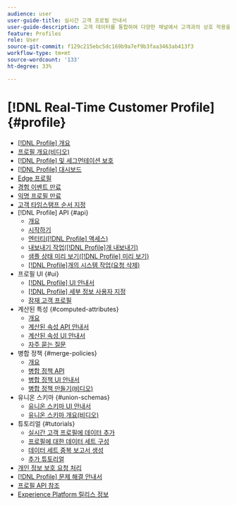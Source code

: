 ```yaml
---
audience: user
user-guide-title: 실시간 고객 프로필 안내서
user-guide-description: 고객 데이터를 통합하여 다양한 채널에서 고객과의 상호 작용을 종합적으로 파악합니다.
feature: Profiles
role: User
source-git-commit: f129c215ebc5dc169b9a7ef9b3faa3463ab413f3
workflow-type: tm+mt
source-wordcount: '133'
ht-degree: 33%

---
```



# [!DNL Real-Time Customer Profile] {#profile}

* [[!DNL Profile] 개요](home.md)
* [프로필 개요(비디오)](video/profile-overview.md)
* [[!DNL Profile] 및 세그먼테이션 보호](guardrails.md)
* [[!DNL Profile] 대시보드](ui/profile-dashboard.md)
* [Edge 프로필](edge-profiles.md)
* [경험 이벤트 만료](event-expirations.md)
* [익명 프로필 만료](pseudonymous-profiles.md)
* [고객 타임스탬프 순서 지정](customer-timestamp-ordering.md)
* [!DNL Profile] API {#api}
   * [개요](api/overview.md)
   * [시작하기](api/getting-started.md)
   * [엔터티([!DNL Profile] 액세스)](api/entities.md)
   * [내보내기 작업([!DNL Profile]개 내보내기)](api/export-jobs.md)
   * [샘플 상태 미리 보기([!DNL Profile] 미리 보기)](api/preview-sample-status.md)
   * [[!DNL Profile]개의 시스템 작업(요청 삭제)](api/profile-system-jobs.md)
* 프로필 UI {#ui}
   * [[!DNL Profile] UI 안내서](ui/user-guide.md)
   * [[!DNL Profile] 세부 정보 사용자 지정](ui/profile-customization.md)
   * [잠재 고객 프로필](ui/prospect-profile.md)
* 계산된 특성 {#computed-attributes}
   * [개요](computed-attributes/overview.md)
   * [계산된 속성 API 안내서](computed-attributes/api.md)
   * [계산된 속성 UI 안내서](computed-attributes/ui.md)
   * [자주 묻는 질문](computed-attributes/faq.md)
* 병합 정책 {#merge-policies}
   * [개요](merge-policies/overview.md)
   * [병합 정책 API](api/merge-policies.md)
   * [병합 정책 UI 안내서](merge-policies/ui-guide.md)
   * [병합 정책 만들기(비디오)](video/create-merge-policies.md)
* 유니온 스키마 {#union-schemas}
   * [유니온 스키마 UI 안내서](ui/union-schema.md)
   * [유니온 스키마 개요(비디오)](video/union-schemas-overview.md)
* 튜토리얼 {#tutorials}
   * [실시간 고객 프로필에 데이터 추가](tutorials/add-profile-data.md)
   * [프로필에 대한 데이터 세트 구성](tutorials/dataset-configuration.md)
   * [데이터 세트 중복 보고서 생성](tutorials/dataset-overlap-report.md)
   * [추가 튜토리얼](https://experienceleague.adobe.com/docs/platform-learn/tutorials/overview.html?lang=ko)
* [개인 정보 보호 요청 처리](privacy.md)
* [[!DNL Profile] 문제 해결 안내서](troubleshooting.md)
* [프로필 API 참조](https://www.adobe.com/go/profile-apis-en)
* [Experience Platform 릴리스 정보](https://experienceleague.adobe.com/ko/docs/experience-platform/release-notes/latest)
